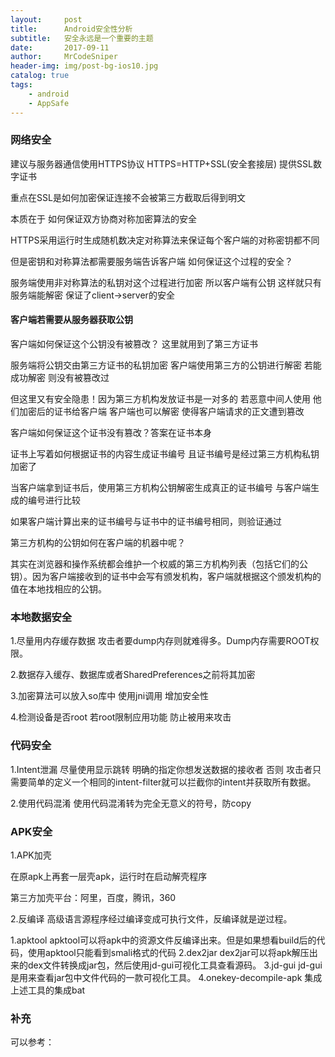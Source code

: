```yaml
---
layout:     post
title:      Android安全性分析
subtitle:   安全永远是一个重要的主题
date:       2017-09-11
author:     MrCodeSniper
header-img: img/post-bg-ios10.jpg
catalog: true
tags:
    - android
    - AppSafe
---
```



### 网络安全

建议与服务器通信使用HTTPS协议 HTTPS=HTTP+SSL(安全套接层) 提供SSL数字证书

重点在SSL是如何加密保证连接不会被第三方截取后得到明文

本质在于 如何保证双方协商对称加密算法的安全

HTTPS采用运行时生成随机数决定对称算法来保证每个客户端的对称密钥都不同

但是密钥和对称算法都需要服务端告诉客户端 如何保证这个过程的安全？ 

服务端使用非对称算法的私钥对这个过程进行加密 所以客户端有公钥 这样就只有服务端能解密 保证了client->server的安全

#### 客户端若需要从服务器获取公钥

客户端如何保证这个公钥没有被篡改？ 这里就用到了第三方证书

服务端将公钥交由第三方证书的私钥加密 客户端使用第三方的公钥进行解密 若能成功解密 则没有被篡改过

但这里又有安全隐患！因为第三方机构发放证书是一对多的 若恶意中间人使用 他们加密后的证书给客户端 客户端也可以解密 使得客户端请求的正文遭到篡改

客户端如何保证这个证书没有篡改？答案在证书本身 

证书上写着如何根据证书的内容生成证书编号 且证书编号是经过第三方机构私钥加密了

当客户端拿到证书后，使用第三方机构公钥解密生成真正的证书编号 与客户端生成的编号进行比较

如果客户端计算出来的证书编号与证书中的证书编号相同，则验证通过

第三方机构的公钥如何在客户端的机器中呢？

其实在浏览器和操作系统都会维护一个权威的第三方机构列表（包括它们的公钥）。因为客户端接收到的证书中会写有颁发机构，客户端就根据这个颁发机构的值在本地找相应的公钥。

### 本地数据安全

1.尽量用内存缓存数据 攻击者要dump内存则就难得多。Dump内存需要ROOT权限。

2.数据存入缓存、数据库或者SharedPreferences之前将其加密

3.加密算法可以放入so库中 使用jni调用 增加安全性

4.检测设备是否root 若root限制应用功能 防止被用来攻击

### 代码安全

1.Intent泄漏
尽量使用显示跳转 明确的指定你想发送数据的接收者
否则 攻击者只需要简单的定义一个相同的intent-filter就可以拦截你的intent并获取所有数据。

2.使用代码混淆
使用代码混淆转为完全无意义的符号，防copy




### APK安全

1.APK加壳

在原apk上再套一层壳apk，运行时在启动解壳程序

 
第三方加壳平台：阿里，百度，腾讯，360


2.反编译
高级语言源程序经过编译变成可执行文件，反编译就是逆过程。

   1.apktool 
   apktool可以将apk中的资源文件反编译出来。但是如果想看build后的代码，使用apktool只能看到smali格式的代码
   2.dex2jar
   dex2jar可以将apk解压出来的dex文件转换成jar包，然后使用jd-gui可视化工具查看源码。
   3.jd-gui
   jd-gui是用来查看jar包中文件代码的一款可视化工具。
   4.onekey-decompile-apk 集成上述工具的集成bat



### 补充



可以参考：[]()
